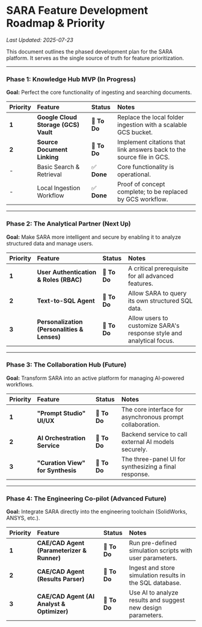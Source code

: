 # SARA Feature Development Roadmap & Priority
_Last Updated: 2025-07-23_

This document outlines the phased development plan for the SARA platform. It serves as the single source of truth for feature prioritization.

---

### Phase 1: Knowledge Hub MVP (In Progress)
**Goal:** Perfect the core functionality of ingesting and searching documents.

| Priority | Feature | Status | Notes |
| :--- | :--- | :--- | :--- |
| **1** | **Google Cloud Storage (GCS) Vault** | 📝 **To Do** | Replace the local folder ingestion with a scalable GCS bucket. |
| **2** | **Source Document Linking** | 📝 **To Do** | Implement citations that link answers back to the source file in GCS. |
| - | Basic Search & Retrieval | ✅ **Done** | Core functionality is operational. |
| - | Local Ingestion Workflow | ✅ **Done** | Proof of concept complete; to be replaced by GCS workflow. |

---

### Phase 2: The Analytical Partner (Next Up)
**Goal:** Make SARA more intelligent and secure by enabling it to analyze structured data and manage users.

| Priority | Feature | Status | Notes |
| :--- | :--- | :--- | :--- |
| **1** | **User Authentication & Roles (RBAC)** | 📝 **To Do** | A critical prerequisite for all advanced features. |
| **2** | **Text-to-SQL Agent** | 📝 **To Do** | Allow SARA to query its own structured SQL data. |
| **3** | **Personalization (Personalities & Lenses)**| 📝 **To Do** | Allow users to customize SARA's response style and analytical focus. |

---

### Phase 3: The Collaboration Hub (Future)
**Goal:** Transform SARA into an active platform for managing AI-powered workflows.

| Priority | Feature | Status | Notes |
| :--- | :--- | :--- | :--- |
| **1** | **"Prompt Studio" UI/UX** | 📝 **To Do** | The core interface for asynchronous prompt collaboration. |
| **2** | **AI Orchestration Service** | 📝 **To Do** | Backend service to call external AI models securely. |
| **3** | **"Curation View" for Synthesis** | 📝 **To Do** | The three-panel UI for synthesizing a final response. |

---

### Phase 4: The Engineering Co-pilot (Advanced Future)
**Goal:** Integrate SARA directly into the engineering toolchain (SolidWorks, ANSYS, etc.).

| Priority | Feature | Status | Notes |
| :--- | :--- | :--- | :--- |
| **1** | **CAE/CAD Agent (Parameterizer & Runner)**| 📝 **To Do** | Run pre-defined simulation scripts with user parameters. |
| **2** | **CAE/CAD Agent (Results Parser)** | 📝 **To Do** | Ingest and store simulation results in the SQL database. |
| **3** | **CAE/CAD Agent (AI Analyst & Optimizer)** | 📝 **To Do** | Use AI to analyze results and suggest new design parameters. |